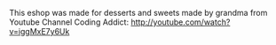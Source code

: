 This eshop was made for desserts and sweets made by grandma from Youtube Channel Coding Addict: http://youtube.com/watch?v=iggMxE7y6Uk
